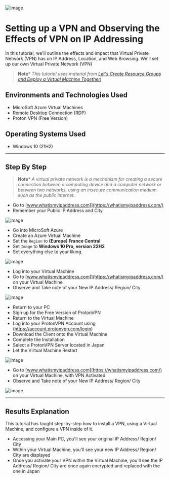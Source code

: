 <p align="center">
  
![image](https://github.com/CarlosAlvarado0718/VPN-NETWORK/assets/140138198/07ac1b82-c83d-4984-be1b-87d0b8afa619)

</p>

<h1>Setting up a VPN and Observing the Effects of VPN on IP Addressing</h1>
In this tutorial, we'll outline the effects and impact that Virtual Private Network (VPN) has on IP Address, Location, and Web Browsing.
We'll set up our own Virtual Private Network (VPN)

>**Note***
>_This tutorial uses material from [Let's Create Resource Groups and Deploy a Virtual Machine Together!](https://github.com/CarlosAlvarado0718/Virtual-Machine)_

<h2>Environments and Technologies Used</h2>

- MicroSoft Azure Virtual Machines
- Remote Desktop Connection (RDP)
- Proton VPN (Free Version)

<h2>Operating Systems Used</h2>

 - Windows 10 (21H2)


---
<h2>Step By Step</h2>

>**Note***
>_A virtual private network is a mechanism for creating a secure connection between a computing device and a computer network or between two networks, using an insecure communication medium such as the public Internet._

- Go to [www.whatismyipaddress.com]](https://whatismyipaddress.com/)
- Remember your Public IP Address and City

![image](https://github.com/CarlosAlvarado0718/VPN-NETWORK/assets/140138198/3f18088c-9478-4f5d-b8cc-6a04be2d88ed)

- Go into MicroSoft Azure
- Create an Azure Virtual Machine
- Set the `Region` to **(Europe) France Central**
- Set `Image` to **Windows 10 Pro, version 22H2**
- Set everything else to your liking.

![image](https://github.com/CarlosAlvarado0718/VPN-NETWORK/assets/140138198/5b3a2e50-afb3-40a6-ab25-5f172483fbcf)

- Log into your Virtual Machine
- Go to [www.whatismyipaddress.com]](https://whatismyipaddress.com/) on your Virtual Machine
- Observe and Take note of your New IP Address/ Region/ City

![image](https://github.com/CarlosAlvarado0718/VPN-NETWORK/assets/140138198/d783648c-115b-4841-b4c3-ab9a8c46e3d6)
  
- Return to your PC
- Sign up for the Free Version of ProtonVPN
- Return to the Virtual Machine
- Log into your ProtonVPN Account using (https://account.protonvpn.com/login)
- Download the Client onto the Virtual Machine
- Complete the Installation
- Select a ProtonVPN Server located in Japan
- Let the Virtual Machine Restart

![image](https://github.com/CarlosAlvarado0718/VPN-NETWORK/assets/140138198/d119b5a5-556d-4b01-b061-e922b87241f4)


- Go to [www.whatismyipaddress.com](https://whatismyipaddress.com/) on your Virtual Machine, with VPN Activated
- Observe and Take note of your New IP Address/ Region/ City

![image](https://github.com/CarlosAlvarado0718/VPN-NETWORK/assets/140138198/a20b0e94-1cd7-47e5-a7d2-81b4106a0378)


---
<h2>Results Explanation</h2>
This tutorial has taught step-by-step how to install a VPN, using a Virtual Machine, and configure a VPN inside of it.

- Accessing your Main PC, you'll see your original IP Address/ Region/ City
- Within your Virtual Machine, you'll see your new IP Address/ Region/ City are displayed
- Once you activate your VPN within the Virtual Machine, you'll see the IP Address/ Region/ City are once again encrypted and replaced with the one in Japan


